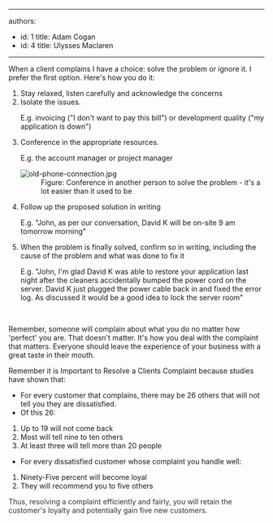 

---
authors:
  - id: 1
    title: Adam Cogan
  - id: 4
    title: Ulysses Maclaren
---




<span class='intro'> When a client complains I have a choice&#58; solve the problem or ignore it. I prefer the first option. Here's how you do it&#58;<br> </span>

<ol><li>Stay relaxed, listen carefully and acknowledge the concerns<br></li><li>Isolate the issues.<br>
   <p class="ssw15-rteElement-GreyBox">​E.g. invoicing (&quot;I don't want to pay this bill&quot;) or development quality (&quot;my application is down&quot;)</p></li><li>Conference in the appropriate resources.<br> 
      <p class="ssw15-rteElement-GreyBox">E.g. the account manager or project manager​​<br></p><dl class="image"><dt>
            <img src="/PublishingImages/old-phone-connection.jpg" alt="old-phone-connection.jpg" />
         </dt><dd>Figure&#58; Conference in another person to solve the problem - it's a lot easier than it used to be<br></dd></dl></li><li>Follow up the proposed solution in writing<br>
   <p class="ssw15-rteElement-GreyBox">E.g. &quot;John, as per our conversation, David K will be on-site 9 am tomorrow morning&quot;</p></li><li>When the problem is finally solved, confirm so in writing, including the cause of the problem and what was done to fix it
   <p class="ssw15-rteElement-GreyBox">E.g. &quot;John, I'm glad David K was able to restore your application last night after the cleaners accidentally bumped the power cord on the server. David K just plugged the power cable back in and fixed the error log. As discussed it would be a good idea to lock the server room&quot;</p></li>
</ol>​<p class="ssw15-rteElement-P">Remember, someone will complain about what you do no matter how 'perfect' you are. That doesn't matter. It's how you deal with the complaint that matters. Everyone should leave the experience of your business with a great taste in their mouth.</p><p class="ssw15-rteElement-P">Remember it is Important to Resolve a Clients Complaint because studies have shown that&#58;</p><ul class="ssw15-rteElement-P"><li>For every customer that complains, there may be 26 others that will not tell you they are dissatisfied.<br></li><li>Of this 26&#58;<br></li></ul><ol><li>Up to 19 will not come back<br></li><li>Most will tell nine to ten others<br></li><li>At least three will tell more than 20 people<br></li></ol><ul><li>For every dissatisfied customer whose complaint you handle well&#58;<br></li></ul><ol><li>Ninety-Five percent will become loyal<br></li><li>They will recommend you to five others<br></li></ol> 
<span style="color&#58;#333333;">Thus, resolving a complaint efficiently and fairly, you will retain the customer's loyalty and potentially gain five new customers.</span><br>


